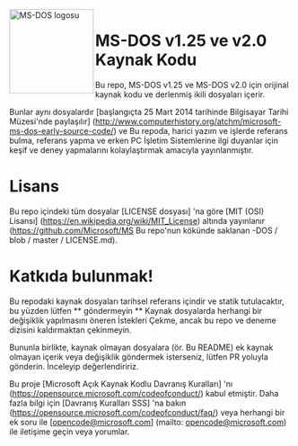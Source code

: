 <img width = "150" height = "150" align = "left" style = "yüzer: sol; kenar boşluğu: 0 10px 0 0;" alt = "MS-DOS logosu" src = "https://github.com/Microsoft/MS-DOS/blob/master/msdos-logo.png">

# MS-DOS v1.25 ve v2.0 Kaynak Kodu
Bu repo, MS-DOS v1.25 ve MS-DOS v2.0 için orijinal kaynak kodu ve derlenmiş ikili dosyaları içerir.

Bunlar aynı dosyalardır [başlangıçta 25 Mart 2014 tarihinde Bilgisayar Tarihi Müzesi'nde paylaşılır] (http://www.computerhistory.org/atchm/microsoft-ms-dos-early-source-code/) ve Bu repoda, harici yazım ve işlerde referans bulma, referans yapma ve erken PC İşletim Sistemlerine ilgi duyanlar için keşif ve deney yapmalarını kolaylaştırmak amacıyla yayınlanmıştır.

# Lisans
Bu repo içindeki tüm dosyalar [LICENSE dosyası] 'na göre [MIT (OSI) Lisansı] (https://en.wikipedia.org/wiki/MIT_License) altında yayınlanır (https://github.com/Microsoft/MS Bu repo'nun kökünde saklanan -DOS / blob / master / LICENSE.md).

# Katkıda bulunmak!
Bu repodaki kaynak dosyaları tarihsel referans içindir ve statik tutulacaktır, bu yüzden lütfen ** göndermeyin ** Kaynak dosyalarda herhangi bir değişiklik yapılmasını öneren İstekleri Çekme, ancak bu repo ve deneme dizisini kaldırmaktan çekinmeyin.

Bununla birlikte, kaynak olmayan dosyalara (ör. Bu README) ek kaynak olmayan içerik veya değişiklik göndermek isterseniz, lütfen PR yoluyla gönderin. İnceleyip değerlendiririz.

Bu proje [Microsoft Açık Kaynak Kodlu Davranış Kuralları] 'nı (https://opensource.microsoft.com/codeofconduct/) kabul etmiştir. Daha fazla bilgi için [Davranış Kuralları SSS] 'na bakın (https://opensource.microsoft.com/codeofconduct/faq/) veya herhangi bir ek soru ile [opencode@microsoft.com] (mailto: opencode@microsoft.com) ile iletişime geçin veya yorumlar.

